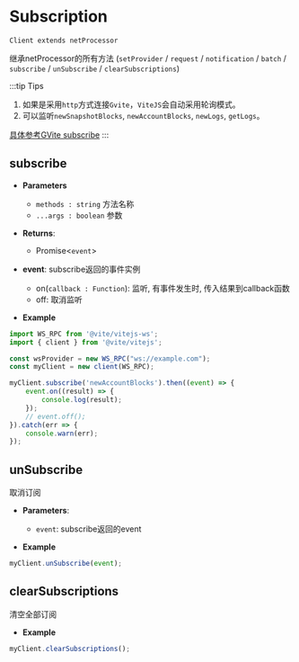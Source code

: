 # Subscription

`Client extends netProcessor`

继承netProcessor的所有方法 (`setProvider` / `request` / `notification` / `batch` / `subscribe` / `unSubscribe` / `clearSubscriptions`)

:::tip Tips
1. 如果是采用`http`方式连接`Gvite`，`ViteJS`会自动采用轮询模式。
2. 可以监听`newSnapshotBlocks`, `newAccountBlocks`, `newLogs`, `getLogs`。

[具体参考GVite subscribe](/api/rpc/subscribe)
:::

## subscribe

- **Parameters**
    * `methods : string` 方法名称
    * `...args : boolean` 参数

- **Returns**:
    - Promise<`event`>

- **event**: subscribe返回的事件实例
    - on(`callback : Function`): 监听, 有事件发生时, 传入结果到callback函数
    - off: 取消监听

- **Example**
```javascript
import WS_RPC from '@vite/vitejs-ws';
import { client } from '@vite/vitejs';

const wsProvider = new WS_RPC("ws://example.com");
const myClient = new client(WS_RPC);

myClient.subscribe('newAccountBlocks').then((event) => {
    event.on((result) => {
        console.log(result);
    });
    // event.off();
}).catch(err => {
    console.warn(err);
});
```

## unSubscribe
取消订阅

- **Parameters**: 
  * `event`: subscribe返回的event

- **Example**
```javascript
myClient.unSubscribe(event);
```

## clearSubscriptions
清空全部订阅

- **Example**
```javascript
myClient.clearSubscriptions();
```

